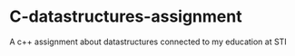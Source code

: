 # C-datastructures-assignment
A c++ assignment about datastructures connected to my education at STI
